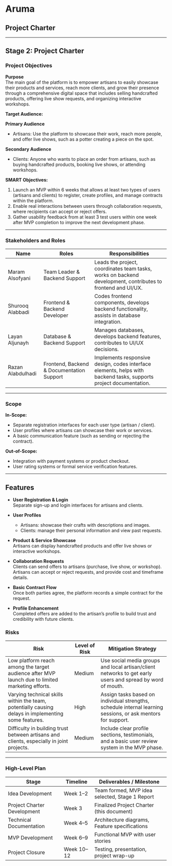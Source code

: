 # Aruma
## Project Charter

---

## Stage 2: Project Charter

### Project Objectives

**Purpose**  
The main goal of the platform is to empower artisans to easily showcase their products and services, reach more clients, and grow their presence through a comprehensive digital space that includes selling handcrafted products, offering live show requests, and organizing interactive workshops.

**Target Audience:**

**Primary Audience**  
- Artisans: Use the platform to showcase their work, reach more people, and offer live shows, such as a potter creating a piece on the spot.

**Secondary Audience**  
- Clients: Anyone who wants to place an order from artisans, such as buying handcrafted products, booking live shows, or attending workshops.

**SMART Objectives:**  
1. Launch an MVP within 6 weeks that allows at least two types of users (artisans and clients) to register, create profiles, and manage contracts within the platform.  
2. Enable real interactions between users through collaboration requests, where recipients can accept or reject offers.  
3. Gather usability feedback from at least 3 test users within one week after MVP completion to improve the next development phase.

---

### Stakeholders and Roles

| Name              | Roles                         | Responsibilities                                                                                             |
|------------------|-------------------------------|------------------------------------------------------------------------------------------------------------|
| Maram Alsofyani   | Team Leader & Backend Support | Leads the project, coordinates team tasks, works on backend development, contributes to frontend and UI/UX. |
| Shurooq Alabbadi  | Frontend & Backend Developer  | Codes frontend components, develops backend functionality, assists in database integration.                  |
| Layan Aljunayh    | Database & Backend Support    | Manages databases, develops backend features, contributes to UI/UX decisions.                                |
| Razan Alabdulhadi | Frontend, Backend & Documentation Support | Implements responsive design, codes interface elements, helps with backend tasks, supports project documentation. |

---

### Scope

**In-Scope:**  
- Separate registration interfaces for each user type (artisan / client).  
- User profiles where artisans can showcase their work or services.  
- A basic communication feature (such as sending or rejecting the contract).

**Out-of-Scope:**  
- Integration with payment systems or product checkout.  
- User rating systems or formal service verification features.

---

## Features

- **User Registration & Login**  
  Separate sign-up and login interfaces for artisans and clients.  

- **User Profiles**  
  - Artisans: showcase their crafts with descriptions and images.  
  - Clients: manage their personal information and view past requests.  

- **Product & Service Showcase**  
  Artisans can display handcrafted products and offer live shows or interactive workshops.  

- **Collaboration Requests**  
  Clients can send offers to artisans (purchase, live show, or workshop).  
  Artisans can accept or reject requests, and provide cost and timeframe details.  

- **Basic Contract Flow**  
  Once both parties agree, the platform records a simple contract for the request.  

- **Profile Enhancement**  
  Completed offers are added to the artisan’s profile to build trust and credibility with future clients.  


### Risks

| Risk                                                                 | Level of Risk | Mitigation Strategy                                                                 |
|----------------------------------------------------------------------|---------------|-----------------------------------------------------------------------------------|
| Low platform reach among the target audience after MVP launch due to limited marketing efforts. | Medium        | Use social media groups and local artisan/client networks to get early users and spread by word of mouth. |
| Varying technical skills within the team, potentially causing delays in implementing some features. | High          | Assign tasks based on individual strengths, schedule internal learning sessions, or ask mentors for support. |
| Difficulty in building trust between artisans and clients, especially in joint projects. | Medium        | Include clear profile sections, testimonials, and a basic user review system in the MVP phase. |

---

### High-Level Plan

| Stage                    | Timeline        | Deliverables / Milestone                                     |
|--------------------------|----------------|-------------------------------------------------------------|
| Idea Development          | Week 1–2       | Team formed, MVP idea selected, Stage 1 Report             |
| Project Charter Development | Week 3        | Finalized Project Charter (this document)                  |
| Technical Documentation    | Week 4–5      | Architecture diagrams, Feature specifications              |
| MVP Development            | Week 6–9      | Functional MVP with user stories                            |
| Project Closure            | Week 10–12    | Testing, presentation, project wrap-up                      |
